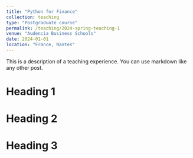 ```yaml
---
title: "Python for Finance"
collection: teaching
type: "Postgraduate course"
permalink: /teaching/2024-spring-teaching-1
venue: "Audencia Business Schools"
date: 2024-01-01
location: "France, Nantes"
---
```


This is a description of a teaching experience. You can use markdown like any other post.

Heading 1
======

Heading 2
======

Heading 3
======
